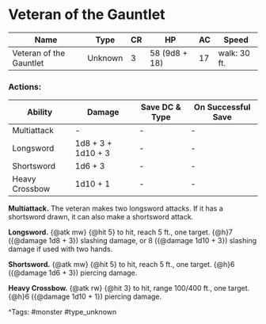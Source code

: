 # Veteran of the Gauntlet

| Name | Type | CR | HP | AC | Speed |
|------|------|----|----|----|-------|
| Veteran of the Gauntlet | Unknown | 3 | 58 (9d8 + 18) | 17 | walk: 30 ft. |

### Actions:

| Ability | Damage | Save DC & Type | On Successful Save |
|---------|--------|----------------|--------------------|
| Multiattack | - | - | - |
| Longsword | 1d8 + 3 + 1d10 + 3 | - | - |
| Shortsword | 1d6 + 3 | - | - |
| Heavy Crossbow | 1d10 + 1 | - | - |


**Multiattack.** The veteran makes two longsword attacks. If it has a shortsword drawn, it can also make a shortsword attack.

**Longsword.** {@atk mw} {@hit 5} to hit, reach 5 ft., one target. {@h}7 ({@damage 1d8 + 3}) slashing damage, or 8 ({@damage 1d10 + 3}) slashing damage if used with two hands.

**Shortsword.** {@atk mw} {@hit 5} to hit, reach 5 ft., one target. {@h}6 ({@damage 1d6 + 3}) piercing damage.

**Heavy Crossbow.** {@atk rw} {@hit 3} to hit, range 100/400 ft., one target. {@h}6 ({@damage 1d10 + 1}) piercing damage.

^Tags: #monster #type_unknown